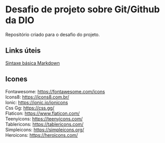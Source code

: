 # Desafio de projeto sobre Git/Github da DIO
Repositório criado para o desafio do projeto.

## Links úteis
[Sintaxe básica Markdown](https://www.markdownguide.org/cheat-sheet/)


## Icones
Fontawesome: https://fontawesome.com/icons <br>
Icons8: https://icons8.com.br/ <br>
Ionic: https://ionic.io/ionicons <br>
Css Gg: https://css.gg/ <br>
Flaticon: https://www.flaticon.com/ <br>
Teenyicons: https://teenyicons.com/ <br>
Tablericons: https://tablericons.com/ <br>
Simpleicons: https://simpleicons.org/ <br>
Heroicons: https://heroicons.com/
